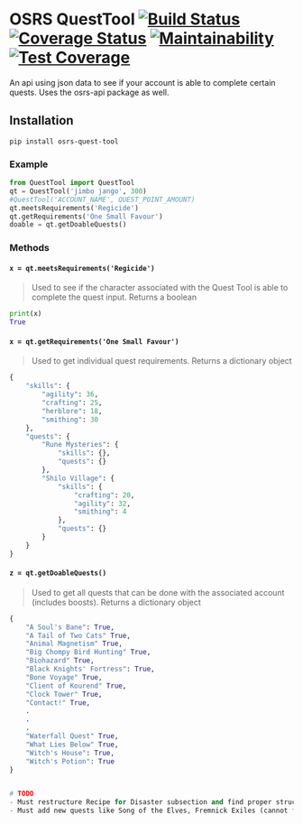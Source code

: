 # OSRS QuestTool  [![Build Status](https://travis-ci.org/cerniglj1/osrs-quest-tool.svg?branch=master)](https://travis-ci.org/cerniglj1/osrs-quest-tool) [![Coverage Status](https://coveralls.io/repos/github/cerniglj1/osrs-quest-api/badge.svg?branch=master)](https://coveralls.io/github/cerniglj1/osrs-quest-api?branch=master) [![Maintainability](https://api.codeclimate.com/v1/badges/e005f38d1e559ad49546/maintainability)](https://codeclimate.com/github/cerniglj1/osrs-quest-tool/maintainability) [![Test Coverage](https://api.codeclimate.com/v1/badges/e005f38d1e559ad49546/test_coverage)](https://codeclimate.com/github/cerniglj1/osrs-quest-tool/test_coverage)

An api using json data to see if your account is able to complete certain quests. Uses the osrs-api package as well.

## Installation 
```
pip install osrs-quest-tool
```

### Example
```python
from QuestTool import QuestTool
qt = QuestTool('jimbo jango', 300)
#QuestTool('ACCOUNT_NAME', QUEST_POINT_AMOUNT)
qt.meetsRequirements('Regicide')
qt.getRequirements('One Small Favour')
doable = qt.getDoableQuests()
```

### Methods
#### `x = qt.meetsRequirements('Regicide')`
> Used to see if the character associated with the Quest Tool is able to complete the quest input. Returns a boolean
```python
print(x)
True
```

#### `x = qt.getRequirements('One Small Favour')`
> Used to get individual quest requirements. Returns a dictionary object
```python
{
    "skills": {
        "agility": 36,
        "crafting": 25,
        "herblore": 18,
        "smithing": 30
    },
    "quests": {
        "Rune Mysteries": {
            "skills": {},
            "quests": {}
        },
        "Shilo Village": {
            "skills": {
                "crafting": 20,
                "agility": 32,
                "smithing": 4
            },
            "quests": {}
        }
    }
}
```

#### `z = qt.getDoableQuests()`
> Used to get all quests that can be done with the associated account (includes boosts). Returns a dictionary object
```python
{
    "A Soul's Bane": True,
    "A Tail of Two Cats" True,
    "Animal Magnetism" True,
    "Big Chompy Bird Hunting" True,
    "Biohazard" True,
    "Black Knights' Fortress": True,
    "Bone Voyage" True,
    "Client of Kourend" True,
    "Clock Tower" True,
    "Contact!" True,
    .
    .
    .
    "Waterfall Quest" True,
    "What Lies Below" True,
    "Witch's House": True,
    "Witch's Potion": True
}


# TODO
- Must restructure Recipe for Disaster subsection and find proper structure for the subquests it involves
- Must add new quests like Song of the Elves, Fremnick Exiles (cannot find old api I snagged data from) to the api


